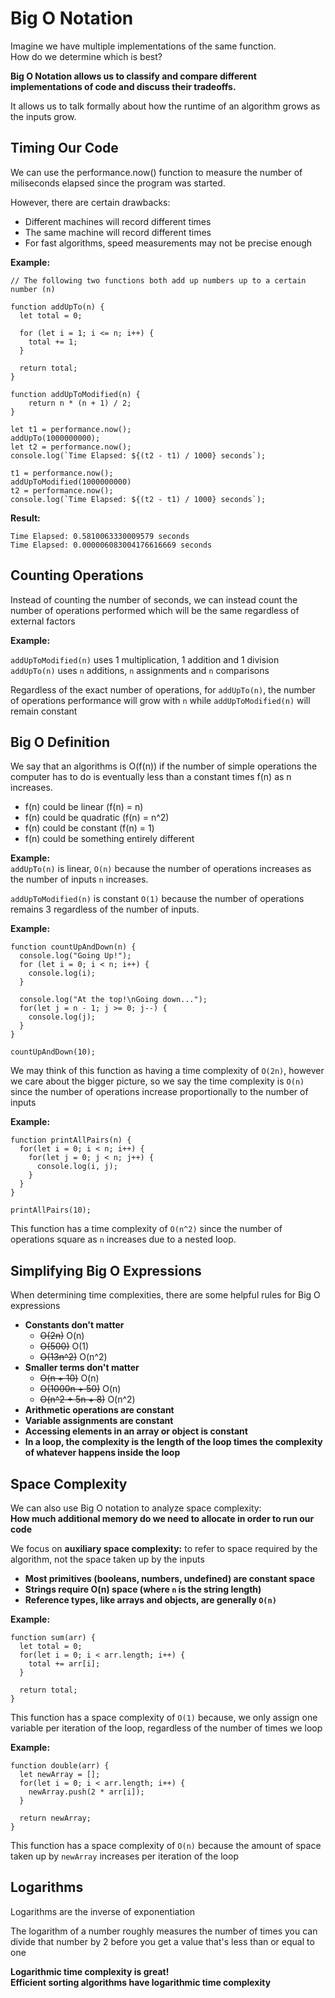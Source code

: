 # Big O Notation
Imagine we have multiple implementations of the same function.  
How do we determine which is best?

<strong> Big O Notation allows us to classify and compare different implementations of code and discuss their tradeoffs. </strong>

It allows us to talk formally about how the runtime of an algorithm grows as the inputs grow.

## Timing Our Code
We can use the performance.now() function to measure the number of miliseconds elapsed since the program was started.  

However, there are certain drawbacks:
- Different machines will record different times
- The same machine will record different times
- For fast algorithms, speed measurements may not be precise enough

<strong> Example: </strong>  
```
// The following two functions both add up numbers up to a certain number (n)

function addUpTo(n) {
  let total = 0;

  for (let i = 1; i <= n; i++) {
    total += 1;
  }

  return total;
}

function addUpToModified(n) {
    return n * (n + 1) / 2;
}

let t1 = performance.now();
addUpTo(1000000000);
let t2 = performance.now();
console.log(`Time Elapsed: ${(t2 - t1) / 1000} seconds`);

t1 = performance.now();
addUpToModified(1000000000)
t2 = performance.now();
console.log(`Time Elapsed: ${(t2 - t1) / 1000} seconds`);
```

<strong> Result: </strong>

```
Time Elapsed: 0.5810063330009579 seconds
Time Elapsed: 0.000006083004176616669 seconds
```

## Counting Operations
Instead of counting the number of seconds, we can instead count the number of operations performed which will be the same regardless of external factors

<strong>Example: </strong>

```addUpToModified(n)``` uses 1 multiplication, 1 addition and 1 division  
```addUpTo(n)``` uses ```n``` additions, ```n``` assignments and ```n``` comparisons

Regardless of the exact number of operations, for ```addUpTo(n)```, the number of operations performance will grow with ```n```
while ```addUpToModified(n)``` will remain constant

## Big O Definition
We say that an algorithms is O(f(n)) if the number of simple operations the computer has to do is eventually less than a constant times f(n) as n increases.

- f(n) could be linear (f(n) = n)
- f(n) could be quadratic (f(n) = n^2)
- f(n) could be constant (f(n) = 1)
- f(n) could be something entirely different

<strong>Example: </strong>  
```addUpTo(n)``` is linear, ```O(n)``` because the number of operations increases as the number of inputs ```n``` increases.  

```addUpToModified(n)``` is constant ```O(1)``` because the number of operations remains 3 regardless of the number of inputs.

<strong>Example: </strong>
```
function countUpAndDown(n) {
  console.log("Going Up!");
  for (let i = 0; i < n; i++) {
    console.log(i);
  }

  console.log("At the top!\nGoing down...");
  for(let j = n - 1; j >= 0; j--) {
    console.log(j);
  }
}

countUpAndDown(10);
```
We may think of this function as having a time complexity of ```O(2n)```, however we care about the bigger picture, so we say the time complexity is ```O(n)``` since the number of operations increase proportionally to the number of inputs

<strong>Example: </strong>
```
function printAllPairs(n) {
  for(let i = 0; i < n; i++) {
    for(let j = 0; j < n; j++) {
      console.log(i, j);
    }
  }
}

printAllPairs(10);
```
This function has a time complexity of ```O(n^2)``` since the number of operations square as ```n``` increases due to a nested loop.

## Simplifying Big O Expressions
When determining time complexities, there are some helpful rules for Big O expressions

- <strong>Constants don't matter</strong>
  - ~~O(2n)~~ O(n)
  - ~~O(500)~~ O(1)
  - ~~O(13n^2)~~ O(n^2)
- <strong>Smaller terms don't matter</strong>
  - ~~O(n + 10)~~ O(n)
  - ~~O(1000n + 50)~~ O(n)
  - ~~O(n^2 + 5n + 8)~~ O(n^2)
- <strong>Arithmetic operations are constant</strong>
- <strong>Variable assignments are constant</strong>
- <strong>Accessing elements in an array or object is constant</strong>
- <strong>In a loop, the complexity is the length of the loop times the complexity of whatever happens inside the loop</strong>

## Space Complexity
We can also use Big O notation to analyze space complexity:   
<strong>How much additional memory do we need to allocate in order to run our code</strong>

We focus on <strong>auxiliary space complexity:</strong> to refer to space required by the algorithm, not the space taken up by the inputs

- <strong>Most primitives (booleans, numbers, undefined) are constant space</strong>
- <strong>Strings require O(n) space (where ```n``` is the string length) </strong>
- <strong>Reference types, like arrays and objects, are generally ```O(n)```</strong>

<strong>Example: </strong>
```
function sum(arr) {
  let total = 0;
  for(let i = 0; i < arr.length; i++) {
    total += arr[i];
  }

  return total;
}
```
This function has a space complexity of ```O(1)``` because, we only assign one variable per iteration of the loop, regardless of the number of times we loop

<strong>Example: </strong>
```
function double(arr) {
  let newArray = [];
  for(let i = 0; i < arr.length; i++) {
    newArray.push(2 * arr[i]);
  }

  return newArray;
}
```
This function has a space complexity of ```O(n)``` because the amount of space taken up by ```newArray``` increases per iteration of the loop

## Logarithms
Logarithms are the inverse of exponentiation

The logarithm of a number roughly measures the number of times you can divide that number by 2 before you get a value that's less than or equal to one

<strong>Logarithmic time complexity is great!</strong>  
<strong>Efficient sorting algorithms have logarithmic time complexity</strong>